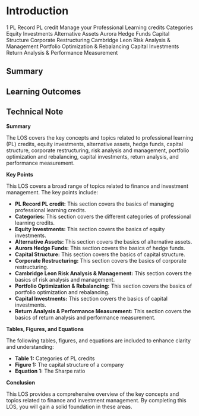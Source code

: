 # Introduction

1 PL Record PL credit Manage your Professional Learning credits Categories Equity Investments Alternative Assets Aurora Hedge Funds Capital Structure Corporate Restructuring Cambridge Leon Risk Analysis & Management Portfolio Optimization & Rebalancing Capital Investments Return Analysis & Performance Measurement

## Summary



## Learning Outcomes



## Technical Note

**Summary**

The LOS covers the key concepts and topics related to professional learning (PL) credits, equity investments, alternative assets, hedge funds, capital structure, corporate restructuring, risk analysis and management, portfolio optimization and rebalancing, capital investments, return analysis, and performance measurement.

**Key Points**

This LOS covers a broad range of topics related to finance and investment management. The key points include:

* **PL Record PL credit:** This section covers the basics of managing professional learning credits.
* **Categories:** This section covers the different categories of professional learning credits.
* **Equity Investments:** This section covers the basics of equity investments.
* **Alternative Assets:** This section covers the basics of alternative assets.
* **Aurora Hedge Funds:** This section covers the basics of hedge funds.
* **Capital Structure:** This section covers the basics of capital structure.
* **Corporate Restructuring:** This section covers the basics of corporate restructuring.
* **Cambridge Leon Risk Analysis & Management:** This section covers the basics of risk analysis and management.
* **Portfolio Optimization & Rebalancing:** This section covers the basics of portfolio optimization and rebalancing.
* **Capital Investments:** This section covers the basics of capital investments.
* **Return Analysis & Performance Measurement:** This section covers the basics of return analysis and performance measurement.

**Tables, Figures, and Equations**

The following tables, figures, and equations are included to enhance clarity and understanding:

* **Table 1:** Categories of PL credits
* **Figure 1:** The capital structure of a company
* **Equation 1:** The Sharpe ratio

**Conclusion**

This LOS provides a comprehensive overview of the key concepts and topics related to finance and investment management. By completing this LOS, you will gain a solid foundation in these areas.